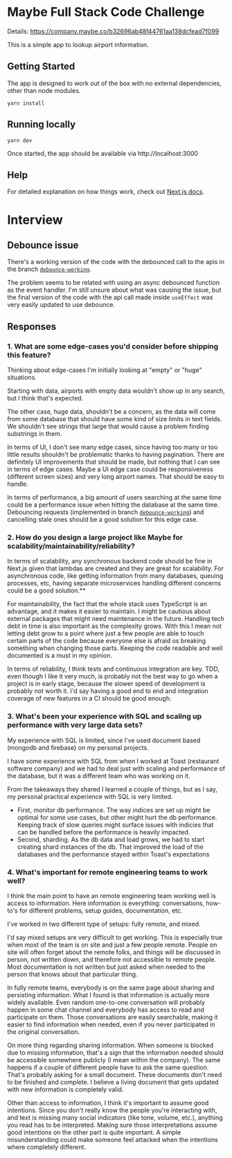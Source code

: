 # Maybe Full Stack Code Challenge

Details: https://company.maybe.co/b32696ab48f44761aa138dcfead7f099

This is a simple app to lookup airport information.

## Getting Started

The app is designed to work out of the box with no external dependencies, other than node modules.

```shell
yarn install
```


## Running locally

```shell
yarn dev
```

Once started, the app should be available via http://localhost:3000



## Help

For detailed explanation on how things work, check out [Next.js docs](https://nextjs.org).

# Interview

## Debounce issue
There's a working version of the code with the debounced call to the apis in the branch [`debounce-working`](https://github.com/dgrcode/maybe-finance-interview/tree/debounce-working).

The problem seems to be related with using an async debounced function as the event handler. I'm still unsure about what was causing the issue, but the final version of the code with the api call made inside `useEffect` was very easily updated to use debounce.

## Responses
### 1. What are some edge-cases you'd consider before shipping this feature?
Thinking about edge-cases I'm initially looking at "empty" or "huge" situations.

Starting with data, airports with empty data wouldn't show up in any search, but I think that's expected.

The other case, huge data, shouldn't be a concern, as the data will come from some database that should have some kind of size limits in text fields. We shouldn't see strings that large that would cause a problem finding substrings in them.

In terms of UI, I don't see many edge cases, since having too many or too little results shouldn't be problematic thanks to having pagination. There are definitely UI improvements that should be made, but nothing that I can see in terms of edge cases. Maybe a UI edge case could be responsiveness (different screen sizes) and very long airport names. That should be easy to handle.

In terms of performance, a big amount of users searching at the same time could be a performance issue when hitting the database at the same time. Debouncing requests (implemented in branch [`debounce-working`](https://github.com/dgrcode/maybe-finance-interview/tree/debounce-working)) and cancelling stale ones should be a good solution for this edge case.

### 2. **How do you design a large project like Maybe for scalability/maintainability/reliability?**
In terms of scalability, any synchronous backend code should be fine in Next.js given that lambdas are created and they are great for scalability. For asynchronous code, like getting information from many databases, queuing processes, etc, having separate microservices handling different concerns could be a good solution.**

For maintainability, the fact that the whole stack uses TypeScript is an advantage, and it makes it easier to maintain. I might be cautious about external packages that might need maintenance in the future. Handling tech debt in time is also important as the complexity grows. With this I mean not letting debt grow to a point where just a few people are able to touch certain parts of the code because everyone else is afraid os breaking something when changing those parts. Keeping the code readable and well documented is a must in my opinion.

In terms of reliability, I think tests and continuous integration are key. TDD, even though I like it very much, is probably not the best way to go when a project is in early stage, because the slower speed of development is probably not worth it. I'd say having a good end to end and integration coverage of new features in a CI should be good enough.

### 3. **What's been your experience with SQL and scaling up performance with very large data sets?**
My experience with SQL is limited, since I've used document based (mongodb and firebase) on my personal projects.

I have some experience with SQL from when I worked at Toast (restaurant software company) and we had to deal just with scaling and performance of the database, but it was a different team who was working on it.

From the takeaways they shared I learned a couple of things, but as I say, my personal practical experience with SQL is very limited.
  - First, monitor db performance. The way indices are set up might be optimal for some use cases, but other might hurt the db performance. Keeping track of slow queries might surface issues with indicies that can be handled before the performance is heavily impacted.
  - Second, sharding. As the db data and load grows, we had to start creating shard instances of the db. That improved the load of the databases and the performance stayed within Toast's expectations

### 4. **What's important for remote engineering teams to work well?**
I think the main point to have an remote engineering team working well is access to information. Here information is everything: conversations, how-to's for different problems, setup guides, documentation, etc.

I've worked in two different type of setups: fully remote, and mixed.

I'd say mixed setups are very difficult to get working. This is especially true when most of the team is on site and just a few people remote. People on site will often forget about the remote folks, and things will be discussed in person, not written down, and therefore not accessible to remote people. Most documentation is not written but just asked when needed to the person that knows about that particular thing.

In fully remote teams, everybody is on the same page about sharing and persisting information. What I found is that information is actually more widely available. Even random one-to-one conversation will probably happen in some chat channel and everybody has access to read and participate on them. Those conversations are easily searchable, making it easier to find information when needed, even if you never participated in the original conversation.

On more thing regarding sharing information. When someone is blocked due to missing information, that's a sign that the information needed should be accessible somewhere publicly (I mean within the company). The same happens if a couple of different people have to ask the same question. That's probably asking for a small document. These documents don't need to be finished and complete. I believe a living document that gets updated with new information is completely valid.

Other than access to information, I think it's important to assume good intentions. Since you don't really know the people you're interacting with, and text is missing many social indicators (like tone, volume, etc.), anything you read has to be interpreted. Making sure those interpretations assume good intentions on the other part is quite important. A simple misunderstanding could make someone feel attacked when the intentions where completely different.
